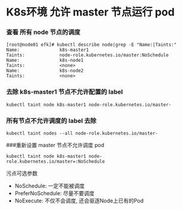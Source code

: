 # K8s环境 允许 master 节点运行 pod


<!--more-->

### 查看 所有 node 节点的调度

```
[root@node01 efk]# kubectl describe node|grep -E "Name:|Taints:"
Name:               k8s-master1
Taints:             node-role.kubernetes.io/master:NoSchedule
Name:               k8s-node1
Taints:             <none>
Name:               k8s-node2
Taints:             <none>
```



### 去除 k8s-master1 节点不允许配置的 label

```
kubectl taint node k8s-master1 node-role.kubernetes.io/master-
```



### 所有节点不允许调度的 label 去除

```
kubectl taint nodes --all node-role.kubernetes.io/master-
```



###重新设置 master 节点不允许调度 pod

```
kubectl taint node k8s-master1 node-role.kubernetes.io/master=:NoSchedule
```

污点可选参数

- NoSchedule: 一定不能被调度
- PreferNoSchedule: 尽量不要调度
- NoExecute: 不仅不会调度, 还会驱逐Node上已有的Pod
